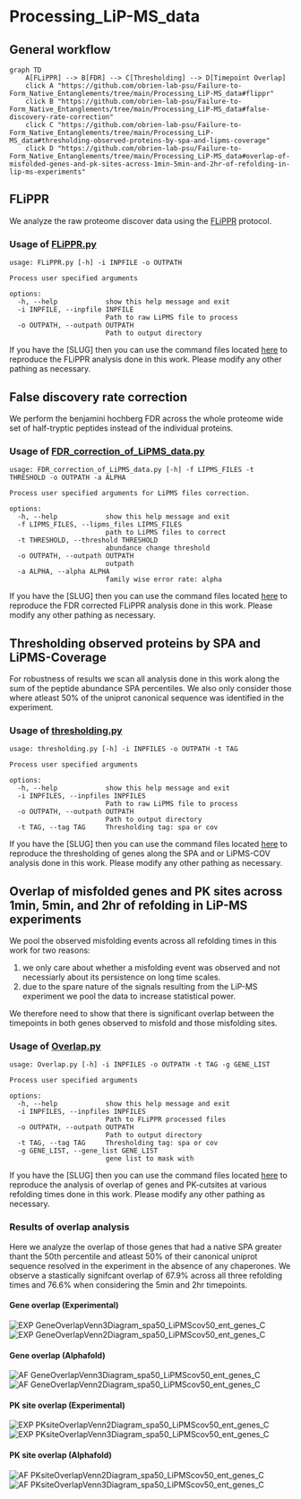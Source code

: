 # Processing_LiP-MS_data  

## General workflow
```mermaid
graph TD
    A[FLiPPR] --> B[FDR] --> C[Thresholding] --> D[Timepoint Overlap]
    click A "https://github.com/obrien-lab-psu/Failure-to-Form_Native_Entanglements/tree/main/Processing_LiP-MS_data#flippr"
    click B "https://github.com/obrien-lab-psu/Failure-to-Form_Native_Entanglements/tree/main/Processing_LiP-MS_data#false-discovery-rate-correction"
    click C "https://github.com/obrien-lab-psu/Failure-to-Form_Native_Entanglements/tree/main/Processing_LiP-MS_data#thresholding-observed-proteins-by-spa-and-lipms-coverage"
    click D "https://github.com/obrien-lab-psu/Failure-to-Form_Native_Entanglements/tree/main/Processing_LiP-MS_data#overlap-of-misfolded-genes-and-pk-sites-across-1min-5min-and-2hr-of-refolding-in-lip-ms-experiments"

``` 

## FLiPPR
We analyze the raw proteome discover data using the [FLiPPR](https://pubs.acs.org/doi/full/10.1021/acs.jproteome.3c00887) protocol. 

### Usage of [FLiPPR.py](src/data/FLiPPR.py)
```
usage: FLiPPR.py [-h] -i INPFILE -o OUTPATH

Process user specified arguments

options:
  -h, --help            show this help message and exit
  -i INPFILE, --inpfile INPFILE
                        Path to raw LiPMS file to process
  -o OUTPATH, --outpath OUTPATH
                        Path to output directory
```

If you have the [SLUG] then you can use the command files located [here](src/command_lists/FliPPR.cmds) to reproduce the FLiPPR analysis done in this work. Please modify any other pathing as necessary. 

## False discovery rate correction
We perform the benjamini hochberg FDR across the whole proteome wide set of half-tryptic peptides instead of the individual proteins.   

### Usage of [FDR_correction_of_LiPMS_data.py](src/data/FDR_correction_of_LiPMS_data.py)
```
usage: FDR_correction_of_LiPMS_data.py [-h] -f LIPMS_FILES -t THRESHOLD -o OUTPATH -a ALPHA

Process user specified arguments for LiPMS files correction.

options:
  -h, --help            show this help message and exit
  -f LIPMS_FILES, --lipms_files LIPMS_FILES
                        path to LiPMS files to correct
  -t THRESHOLD, --threshold THRESHOLD
                        abundance change threshold
  -o OUTPATH, --outpath OUTPATH
                        outpath
  -a ALPHA, --alpha ALPHA
                        family wise error rate: alpha
```

If you have the [SLUG] then you can use the command files located [here](src/command_lists/FDR.cmds) to reproduce the FDR corrected FLiPPR analysis done in this work. Please modify any other pathing as necessary. 


## Thresholding observed proteins by SPA and LiPMS-Coverage
For robustness of results we scan all analysis done in this work along the sum of the peptide abundance SPA percentiles. We also only consider those where atleast 50% of the uniprot canonical sequence was identified in the experiment.   

### Usage of [thresholding.py](src/data/thresholding.py)
```
usage: thresholding.py [-h] -i INPFILES -o OUTPATH -t TAG

Process user specified arguments

options:
  -h, --help            show this help message and exit
  -i INPFILES, --inpfiles INPFILES
                        Path to raw LiPMS file to process
  -o OUTPATH, --outpath OUTPATH
                        Path to output directory
  -t TAG, --tag TAG     Thresholding tag: spa or cov
```

If you have the [SLUG] then you can use the command files located [here](src/command_lists/thresholding.cmds) to reproduce the thresholding of genes along the SPA and or LiPMS-COV analysis done in this work. Please modify any other pathing as necessary. 

## Overlap of misfolded genes and PK sites across 1min, 5min, and 2hr of refolding in LiP-MS experiments
We pool the observed misfolding events across all refolding times in this work for two reasons: 
1. we only care about whether a misfolding event was observed and not necessiarly about its persistence on long time scales.
2. due to the spare nature of the signals resulting from the LiP-MS experiment we pool the data to increase statistical power. 

We therefore need to show that there is significant overlap between the timepoints in both genes observed to misfold and those misfolding sites.  

### Usage of [Overlap.py](src/data/Overlap.py)
```
usage: Overlap.py [-h] -i INPFILES -o OUTPATH -t TAG -g GENE_LIST

Process user specified arguments

options:
  -h, --help            show this help message and exit
  -i INPFILES, --inpfiles INPFILES
                        Path to FLiPPR processed files
  -o OUTPATH, --outpath OUTPATH
                        Path to output directory
  -t TAG, --tag TAG     Thresholding tag: spa or cov
  -g GENE_LIST, --gene_list GENE_LIST
                        gene list to mask with
```

If you have the [SLUG] then you can use the command files located [here](src/command_lists/Overlap.cmds) to reproduce the analysis of overlap of genes and PK-cutsites at various refolding times done in this work. Please modify any other pathing as necessary.  

### Results of overlap analysis
Here we analyze the overlap of those genes that had a native SPA greater thant the 50th percentile and atleast 50% of their canonical uniprot sequence resolved in the experiment in the absence of any chaperones. We observe a stastically signifcant overlap of 67.9% across all three refolding times and 76.6% when considering the 5min and 2hr timepoints.   

#### Gene overlap (Experimental)
![EXP GeneOverlapVenn3Diagram_spa50_LiPMScov50_ent_genes_C](Figures/GeneOverlap/EXP/GeneOverlapVenn3Diagram_spa50_LiPMScov50_ent_genes_C.png)
![EXP GeneOverlapVenn2Diagram_spa50_LiPMScov50_ent_genes_C](Figures/GeneOverlap/EXP/GeneOverlapVenn2Diagram_spa50_LiPMScov50_ent_genes_C.png) 
#### Gene overlap (Alphafold) 
![AF GeneOverlapVenn3Diagram_spa50_LiPMScov50_ent_genes_C](Figures/GeneOverlap/AF/GeneOverlapVenn3Diagram_spa50_LiPMScov50_ent_genes_C.png)
![AF GeneOverlapVenn2Diagram_spa50_LiPMScov50_ent_genes_C](Figures/GeneOverlap/AF/GeneOverlapVenn2Diagram_spa50_LiPMScov50_ent_genes_C.png) 


#### PK site overlap (Experimental)
![EXP PKsiteOverlapVenn2Diagram_spa50_LiPMScov50_ent_genes_C](Figures/PKsiteOverlap/EXP/PKsiteOverlapVenn2Diagram_spa50_LiPMScov50_ent_genes_C.png)
![EXP PKsiteOverlapVenn3Diagram_spa50_LiPMScov50_ent_genes_C](Figures/PKsiteOverlap/EXP/PKsiteOverlapVenn3Diagram_spa50_LiPMScov50_ent_genes_C.png) 
#### PK site overlap (Alphafold)
![AF PKsiteOverlapVenn2Diagram_spa50_LiPMScov50_ent_genes_C](Figures/PKsiteOverlap/AF/PKsiteOverlapVenn2Diagram_spa50_LiPMScov50_ent_genes_C.png)
![AF PKsiteOverlapVenn3Diagram_spa50_LiPMScov50_ent_genes_C](Figures/PKsiteOverlap/AF/PKsiteOverlapVenn3Diagram_spa50_LiPMScov50_ent_genes_C.png) 